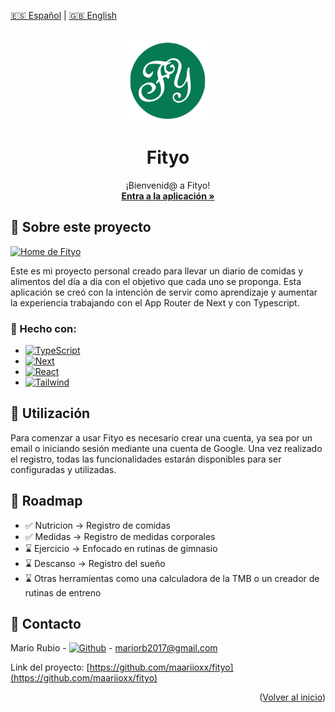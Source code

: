 [🇪🇸 Español](README.md) | [🇬🇧 English](English-README.md)

<a name="readme-top"></a>

<br />
<div align="center">
    <img src="/public/assets/logo-128.svg" alt="Fityo logo" height="128" width="128" />
<h1 align="center">Fityo</h1>

  <p align="center">
    ¡Bienvenid@ a Fityo! 
    <br />
    <a href="https://fityo.net" target="_blank" rel="noopener"><strong>Entra a la aplicación »</strong></a>
    <br />
  </p>
</div>
<!--
<details>
  <summary>Table of Contents</summary>
  <ol>
    <li>
      <a href="#sobre-el-proyecto">About The Project</a>
      <ul>
        <li><a href="#built-with">Built With</a></li>
      </ul>
    </li>
    <li>
      <a href="#getting-started">Getting Started</a>
      <ul>
        <li><a href="#prerequisites">Prerequisites</a></li>
        <li><a href="#installation">Installation</a></li>
      </ul>
    </li>
    <li><a href="#usage">Usage</a></li>
    <li><a href="#roadmap">Roadmap</a></li>
    <li><a href="#contributing">Contributing</a></li>
    <li><a href="#license">License</a></li>
    <li><a href="#contact">Contact</a></li>
    <li><a href="#acknowledgments">Acknowledgments</a></li>
  </ol>
</details>
-->

## 💚 Sobre este proyecto

[![Home de Fityo](https://imgur.com/xxLnjn8.png)](https://fityo.net)

Este es mi proyecto personal creado para llevar un diario de comidas y alimentos del día a día con el objetivo que cada uno se proponga. Esta aplicación se creó con la intención de servir como aprendizaje y aumentar la experiencia trabajando con el App Router de Next y con Typescript.

### 🧰 Hecho con:

* [![TypeScript][Typescript]][Typescript-url]
* [![Next][Next.js]][Next-url]
* [![React][React.js]][React-url]
* [![Tailwind][Tailwind]][Tailwind-url]

## 🚀 Utilización

Para comenzar a usar Fityo es necesario crear una cuenta, ya sea por un email o iniciando sesión mediante una cuenta de Google. Una vez realizado el registro, todas las funcionalidades estarán disponibles para ser configuradas y utilizadas.

## 🚧 Roadmap

- ✅ Nutricion -> Registro de comidas
- ✅ Medidas -> Registro de medidas corporales
- ⌛ Ejercicio -> Enfocado en rutinas de gimnasio
- ⌛ Descanso -> Registro del sueño
- ⌛ Otras herramientas como una calculadora de la TMB o un creador de rutinas de entreno

## 📱 Contacto

Mario Rubio - [![Github][Github]][Github-url] - mariorb2017@gmail.com

Link del proyecto: [https://github.com/maariioxx/fityo](https://github.com/maariioxx/fityo)

<p align="right">(<a href="#readme-top">Volver al inicio</a>)</p>

[Next.js]: https://img.shields.io/badge/next.js-000000?style=for-the-badge&logo=nextdotjs&logoColor=white
[Next-url]: https://nextjs.org/
[React.js]: https://img.shields.io/badge/React-20232A?style=for-the-badge&logo=react&logoColor=61DAFB
[React-url]: https://reactjs.org/
[Typescript]: https://img.shields.io/badge/Typescript-F5f5f5?style=for-the-badge&logo=typescript&logoColor=3178C6
[Typescript-url]: https://www.typescriptlang.org/
[Tailwind]: https://img.shields.io/badge/Tailwind-0B1120?style=for-the-badge&logo=tailwindcss&logoColor=38BDF8
[Tailwind-url]: https://tailwindcss.com/
[Github]: https://img.shields.io/badge/@maariioxx-000000?style=for-the-badge&logo=github&logoColor=F5F5F5
[Github-url]: https://github.com/maariioxx
